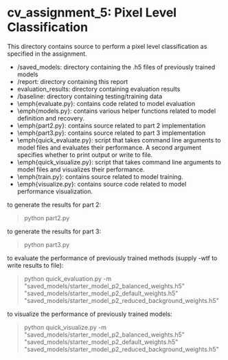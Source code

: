 # cv_assignment_5: Pixel Level Classification

This directory contains source to perform a pixel level classification as specified
in the assignment.

* /saved\_models: directory containing the .h5 files of previously trained models
* /report: directory containing this report
* evaluation\_results: directory containing evaluation results
* /baseline: directory containing testing/training data
* \emph{evaluate.py}: contains code related to model evaluation
* \emph{models.py}: contains various helper functions related to model definition and recovery.
* \emph{part2.py}: contains source related to part 2 implementation
* \emph{part3.py}: contains source related to part 3 implementation
* \emph{quick\_evaluate.py}: script that takes command line arguments to model files and evaluates their performance. A second argument specifies whether to print output or write to file.
* \emph{quick\_visualize.py}: script that takes command line arguments to model files and visualizes their performance.
* \emph{train.py}: contains source related to model training.
* \emph{visualize.py}: contains source code related to model performance visualization.

to generate the results for part 2:
> python part2.py

to generate the results for part 3:
> python part3.py

to evaluate the performance of previously trained methods (supply -wtf to write results to file):
> python quick_evaluation.py -m "saved_models/starter_model_p2_balanced_weights.h5"  "saved_models/starter_model_p2_default_weights.h5"  "saved_models/starter_model_p2_reduced_background_weights.h5"

to visualize the performance of previously trained models:
> python quick_visualize.py -m "saved_models/starter_model_p2_balanced_weights.h5"  "saved_models/starter_model_p2_default_weights.h5"  "saved_models/starter_model_p2_reduced_background_weights.h5"
